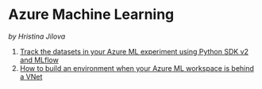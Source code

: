 # Azure Machine Learning
_by Hristina Jilova_

1. [Track the datasets in your Azure ML experiment using Python SDK v2 and MLflow](https://github.com/HristinaJilova/AzureML/blob/main/TrackingDatasetsMLflow/TrackingDatasets/README.md)
2. [How to build an environment when your Azure ML workspace is behind a VNet](https://github.com/HristinaJilova/AzureML/tree/main/CreateEnvBehindVnet#how-to-build-an-environment-when-your-azure-ml-workspace-is-behind-a-vnet)
